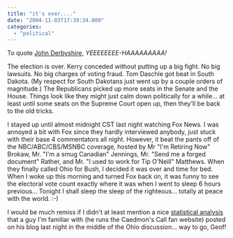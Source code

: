 ```yaml
---
title: "it's over...."
date: "2004-11-03T17:39:34.000"
categories: 
  - "political"
---
```


To quote [John Derbyshire](http://www.nationalreview.com/derbyshire/derbyshire200411030232.asp), _YEEEEEEEE-HAAAAAAAAA!_  
  
The election is over. Kerry conceded without putting up a big fight. No big lawsuits. No big charges of voting fraud. Tom Daschle got beat in South Dakota. (My respect for South Dakotans just went up by a couple orders of magnitude.) The Republicans picked up more seats in the Senate and the House. Things look like they might just calm down politically for a while... at least until some seats on the Supreme Court open up, then they'll be back to the old tricks.  
  
I stayed up until almost midnight CST last night watching Fox News. I was annoyed a bit with Fox since they hardly interviewed anybody, just stuck with their base 4 commentators all night. However, it beat the pants off of the NBC/ABC/CBS/MSNBC coverage, hosted by Mr "I'm Retiring Now" Brokaw, Mr. "I'm a smug Canadian" Jennings, Mr. "Send me a forged document" Rather, and Mr. "I used to work for Tip O'Neill" Matthews. When they finally called Ohio for Bush, I decided it was over and time for bed. When I woke up this morning and turned Fox back on, it was funny to see the electoral vote count exactly where it was when I went to sleep 6 hours previous... Tonight I shall sleep the sleep of the righteous... totally at peace with the world. :-)  
  
I would be much remiss if I didn't at least mention a nice [statistical analysis](http://ijsm.org/archives/2004/11/03/numbers-game/) that a guy I'm familiar with (he runs the Caedmon's Call fan website) posted on his blog last night in the middle of the Ohio discussion... way to go, Geof!
